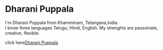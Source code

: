 # Dharani Puppala
I'm Dharani Puppala from Khammmam, Telangana,India.<br>
I know three languages Telugu, Hindi, English. My strenghts are  passoinate, creative, flexible. 

click here[Dharani Puppala](DharaniImage.jpg)